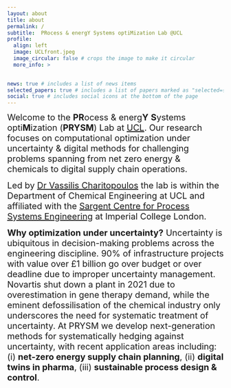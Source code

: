 ```yaml
---
layout: about
title: about
permalink: /
subtitle:  PRocess & energY Systems optiMization Lab @UCL
profile:
  align: left
  image: UCLfront.jpeg
  image_circular: false # crops the image to make it circular
  more_info: >
    

news: true # includes a list of news items
selected_papers: true # includes a list of papers marked as "selected={true}"
social: true # includes social icons at the bottom of the page
---
```


<span style="font-size: 20px;">Welcome to the **PR**ocess & energ**Y** **S**ystems opti**M**ization (**PRYSM**) Lab at [UCL](https://www.ucl.ac.uk/chemical-engineering). Our research focuses on computational optimization under uncertainty & digital methods for challenging problems spanning from net zero energy & chemicals to digital supply chain operations. </span>

<span style="font-size: 20px;">Led by [Dr Vassilis Charitopoulos](/al-folio/people/) the lab is within the Department of Chemical Engineering at UCL and affiliated with the [Sargent Centre for Process Systems Engineering](https://www.imperial.ac.uk/process-systems-engineering/) at Imperial College London. 


<span style="font-size: 20px;">**Why optimization under uncertainty?** Uncertainty is ubiquitous in decision-making problems across the engineering discipline. 90% of infrastructure projects with value over £1 billion go over budget or over deadline due to improper uncertainty management. Novartis shut down a plant in 2021 due to overestimation in gene therapy demand, while the eminent defossilisation of the chemical industry only underscores the need for systematic treatment of uncertainty. At PRYSM we develop next-generation methods for systematically hedging against uncertainty, with recent application areas including: (i) **net-zero energy supply chain planning**, (ii) **digital twins in pharma**, (iii) **sustainable process design & control**.  

